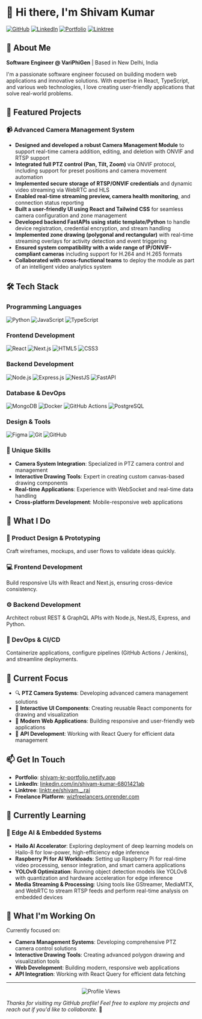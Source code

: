 # 👋 Hi there, I'm Shivam Kumar

[![GitHub](https://img.shields.io/badge/GitHub-100000?style=for-the-badge&logo=github&logoColor=white)](https://github.com/shivamskr151)
[![LinkedIn](https://img.shields.io/badge/LinkedIn-0077B5?style=for-the-badge&logo=linkedin&logoColor=white)](https://linkedin.com/in/shivam-kumar-6801421ab)
[![Portfolio](https://img.shields.io/badge/Portfolio-FF5722?style=for-the-badge&logo=todoist&logoColor=white)](https://shivam-kr-portfolio.netlify.app/)
[![Linktree](https://img.shields.io/badge/Linktree-39E09B?style=for-the-badge&logo=linktree&logoColor=white)](https://linktr.ee/shivam._.rai)

## 🎯 About Me

**Software Engineer @ VariPhiGen** | Based in New Delhi, India

I'm a passionate software engineer focused on building modern web applications and innovative solutions. With expertise in React, TypeScript, and various web technologies, I love creating user-friendly applications that solve real-world problems.

## 🚀 Featured Projects

### 📹 Advanced Camera Management System
- **Designed and developed a robust Camera Management Module** to support real-time camera addition, editing, and deletion with ONVIF and RTSP support
- **Integrated full PTZ control (Pan, Tilt, Zoom)** via ONVIF protocol, including support for preset positions and camera movement automation
- **Implemented secure storage of RTSP/ONVIF credentials** and dynamic video streaming via WebRTC and HLS
- **Enabled real-time streaming preview, camera health monitoring**, and connection status reporting
- **Built a user-friendly UI using React and Tailwind CSS** for seamless camera configuration and zone management
- **Developed backend FastAPIs using static template/Python** to handle device registration, credential encryption, and stream handling
- **Implemented zone drawing (polygonal and rectangular)** with real-time streaming overlays for activity detection and event triggering
- **Ensured system compatibility with a wide range of IP/ONVIF-compliant cameras** including support for H.264 and H.265 formats
- **Collaborated with cross-functional teams** to deploy the module as part of an intelligent video analytics system



## 🛠️ Tech Stack

### Programming Languages
![Python](https://img.shields.io/badge/Python-3776AB?style=for-the-badge&logo=python&logoColor=white)
![JavaScript](https://img.shields.io/badge/JavaScript-323330?style=for-the-badge&logo=javascript&logoColor=F7DF1E)
![TypeScript](https://img.shields.io/badge/TypeScript-007ACC?style=for-the-badge&logo=typescript&logoColor=white)

### Frontend Development
![React](https://img.shields.io/badge/React-20232A?style=for-the-badge&logo=react&logoColor=61DAFB)
![Next.js](https://img.shields.io/badge/Next.js-000000?style=for-the-badge&logo=next.js&logoColor=white)
![HTML5](https://img.shields.io/badge/HTML5-E34F26?style=for-the-badge&logo=html5&logoColor=white)
![CSS3](https://img.shields.io/badge/CSS3-1572B6?style=for-the-badge&logo=css3&logoColor=white)

### Backend Development
![Node.js](https://img.shields.io/badge/Node.js-43853D?style=for-the-badge&logo=node.js&logoColor=white)
![Express.js](https://img.shields.io/badge/Express.js-404D59?style=for-the-badge&logo=express&logoColor=white)
![NestJS](https://img.shields.io/badge/NestJS-E0234E?style=for-the-badge&logo=nestjs&logoColor=white)
![FastAPI](https://img.shields.io/badge/FastAPI-005571?style=for-the-badge&logo=fastapi&logoColor=white)

### Database & DevOps
![MongoDB](https://img.shields.io/badge/MongoDB-4EA94B?style=for-the-badge&logo=mongodb&logoColor=white)
![Docker](https://img.shields.io/badge/Docker-2496ED?style=for-the-badge&logo=docker&logoColor=white)
![GitHub Actions](https://img.shields.io/badge/GitHub_Actions-2088FF?style=for-the-badge&logo=github-actions&logoColor=white)
![PostgreSQL](https://img.shields.io/badge/PostgreSQL-316192?style=for-the-badge&logo=postgresql&logoColor=white)

### Design & Tools
![Figma](https://img.shields.io/badge/Figma-F24E1E?style=for-the-badge&logo=figma&logoColor=white)
![Git](https://img.shields.io/badge/Git-F05032?style=for-the-badge&logo=git&logoColor=white)
![GitHub](https://img.shields.io/badge/GitHub-100000?style=for-the-badge&logo=github&logoColor=white)



### 🌟 Unique Skills
- **Camera System Integration**: Specialized in PTZ camera control and management
- **Interactive Drawing Tools**: Expert in creating custom canvas-based drawing components
- **Real-time Applications**: Experience with WebSocket and real-time data handling
- **Cross-platform Development**: Mobile-responsive web applications

## 🚀 What I Do

### 🎨 Product Design & Prototyping
Craft wireframes, mockups, and user flows to validate ideas quickly.

### 💻 Frontend Development
Build responsive UIs with React and Next.js, ensuring cross-device consistency.

### ⚙️ Backend Development
Architect robust REST & GraphQL APIs with Node.js, NestJS, Express, and Python.

### 🔧 DevOps & CI/CD
Containerize applications, configure pipelines (GitHub Actions / Jenkins), and streamline deployments.

## 🎯 Current Focus

- 🔍 **PTZ Camera Systems**: Developing advanced camera management solutions
- 🎨 **Interactive UI Components**: Creating reusable React components for drawing and visualization
- 📱 **Modern Web Applications**: Building responsive and user-friendly web applications
- 🚀 **API Development**: Working with React Query for efficient data management

## 📫 Get In Touch

- **Portfolio**: [shivam-kr-portfolio.netlify.app](https://shivam-kr-portfolio.netlify.app/)
- **LinkedIn**: [linkedin.com/in/shivam-kumar-6801421ab](https://linkedin.com/in/shivam-kumar-6801421ab)
- **Linktree**: [linktr.ee/shivam._.rai](https://linktr.ee/shivam._.rai)
- **Freelance Platform**: [wizfreelancers.onrender.com](https://wizfreelancers.onrender.com)

## 🌱 Currently Learning

### 🧠 Edge AI & Embedded Systems
- **Hailo AI Accelerator**: Exploring deployment of deep learning models on Hailo-8 for low-power, high-efficiency edge inference
- **Raspberry Pi for AI Workloads**: Setting up Raspberry Pi for real-time video processing, sensor integration, and smart camera applications
- **YOLOv8 Optimization**: Running object detection models like YOLOv8 with quantization and hardware acceleration for edge inference
- **Media Streaming & Processing**: Using tools like GStreamer, MediaMTX, and WebRTC to stream RTSP feeds and perform real-time analysis on embedded devices

## 🌟 What I'm Working On

Currently focused on:
- **Camera Management Systems**: Developing comprehensive PTZ camera control solutions
- **Interactive Drawing Tools**: Creating advanced polygon drawing and visualization tools
- **Web Development**: Building modern, responsive web applications
- **API Integration**: Working with React Query for efficient data fetching

---

<div align="center">
  <img src="https://komarev.com/ghpvc/?username=shivamskr151&style=flat-square&color=blue" alt="Profile Views"/>
</div>

*Thanks for visiting my GitHub profile! Feel free to explore my projects and reach out if you'd like to collaborate.* 🚀
